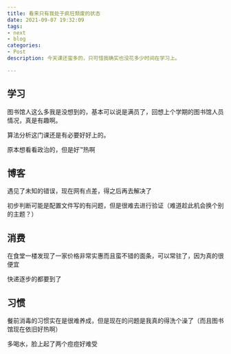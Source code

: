 ```yaml
---
title: 看来只有我处于疯狂颓废的状态
date: 2021-09-07 19:32:09
tags:
- next
- blog
categories:
- Post
description: 今天课还蛮多的，只可惜我确实也没花多少时间在学习上。

---
```


## 学习

图书馆人这么多我是没想到的，基本可以说是满员了，回想上个学期的图书馆人员情况，真是有趣啊。

算法分析这门课还是有必要好好上的。

原本想看看政治的，但是好™热啊

## 博客

遇见了未知的错误，现在网有点差，得之后再去解决了

初步判断可能是配置文件写的有问题，但是很难去进行验证（难道趁此机会换个别的主题？）

## 消费

在食堂一楼发现了一家价格非常实惠而且蛮不错的面条，可以常驻了，因为真的很便宜

快递逐步的都要到了

## 习惯

餐前消毒的习惯实在是很难养成，但是现在的问题是我真的得洗个澡了（而且图书馆现在依旧好热啊）

多喝水，脸上起了两个痘痘好难受

